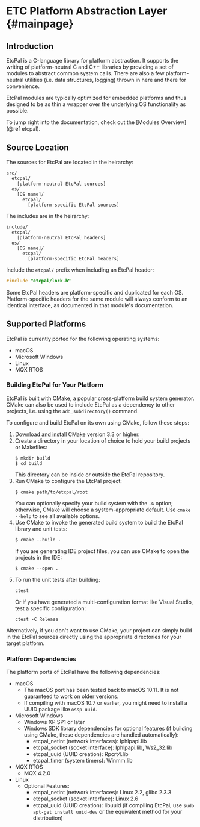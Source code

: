 # ETC Platform Abstraction Layer                                    {#mainpage}

## Introduction

EtcPal is a C-language library for platform abstraction. It supports the
writing of platform-neutral C and C++ libraries by providing a set of
modules to abstract common system calls. There are also a few
platform-neutral utilities (i.e. data structures, logging) thrown in here
and there for convenience.

EtcPal modules are typically optimized for embedded platforms and thus designed
to be as thin a wrapper over the underlying OS functionality as possible.

To jump right into the documentation, check out the
[Modules Overview](@ref etcpal).

## Source Location

The sources for EtcPal are located in the heirarchy:
```
src/
  etcpal/
    [platform-neutral EtcPal sources]
  os/
    [OS name]/
      etcpal/
        [platform-specific EtcPal sources]
```

The includes are in the heirarchy:
```
include/
  etcpal/
    [platform-neutral EtcPal headers]
  os/
    [OS name]/
      etcpal/
        [platform-specific EtcPal headers]
```

Include the `etcpal/` prefix when including an EtcPal header:
```C
#include "etcpal/lock.h"
```

Some EtcPal headers are platform-specific and duplicated for each OS.
Platform-specific headers for the same module will always conform to an
identical interface, as documented in that module's documentation.

## Supported Platforms

EtcPal is currently ported for the following operating systems:

+ macOS
+ Microsoft Windows
+ Linux
+ MQX RTOS

### Building EtcPal for Your Platform

EtcPal is built with [CMake](https://cmake.org), a popular cross-platform build
system generator. CMake can also be used to include EtcPal as a dependency to
other projects, i.e. using the `add_subdirectory()` command.

To configure and build EtcPal on its own using CMake, follow these steps:

1. [Download and install](https://cmake.org/download/) CMake version 3.3 or
   higher.
2. Create a directory in your location of choice to hold your build projects or
   Makefiles:
   ```
   $ mkdir build
   $ cd build
   ```
   This directory can be inside or outside the EtcPal repository.
3. Run CMake to configure the EtcPal project:
   ```
   $ cmake path/to/etcpal/root
   ```
   You can optionally specify your build system with the `-G` option;
   otherwise, CMake will choose a system-appropriate default. Use `cmake --help`
   to see all available options.
4. Use CMake to invoke the generated build system to build the EtcPal library
   and unit tests:
   ```
   $ cmake --build .
   ```
   If you are generating IDE project files, you can use CMake to open the
   projects in the IDE:
   ```
   $ cmake --open .
   ```
5. To run the unit tests after building:
   ```
   ctest
   ```
   Or if you have generated a multi-configuration format like Visual Studio,
   test a specific configuration:
   ```
   ctest -C Release
   ```

Alternatively, if you don't want to use CMake, your project can simply build in
the EtcPal sources directly using the appropriate directories for your target
platform.

### Platform Dependencies

The platform ports of EtcPal have the following dependencies:
+ macOS
  - The macOS port has been tested back to macOS 10.11. It is not guaranteed to
    work on older versions.
  - If compiling with macOS 10.7 or earlier, you might need to install a UUID
    package like `ossp-uuid`.
+ Microsoft Windows
  - Windows XP SP1 or later
  - Windows SDK library dependencies for optional features (if building using
    CMake, these dependencies are handled automatically):
    * etcpal_netint (network interfaces): Iphlpapi.lib
    * etcpal_socket (socket interface): Iphlpapi.lib, Ws2_32.lib
    * etcpal_uuid (UUID creation): Rpcrt4.lib
    * etcpal_timer (system timers): Winmm.lib
+ MQX RTOS
  - MQX 4.2.0
+ Linux
  - Optional Features:
    * etcpal_netint (network interfaces): Linux 2.2, glibc 2.3.3
    * etcpal_socket (socket interface): Linux 2.6
    * etcpal_uuid (UUID creation): libuuid (if compiling EtcPal, use
      `sudo apt-get install uuid-dev` or the equivalent method for your
      distribution)
